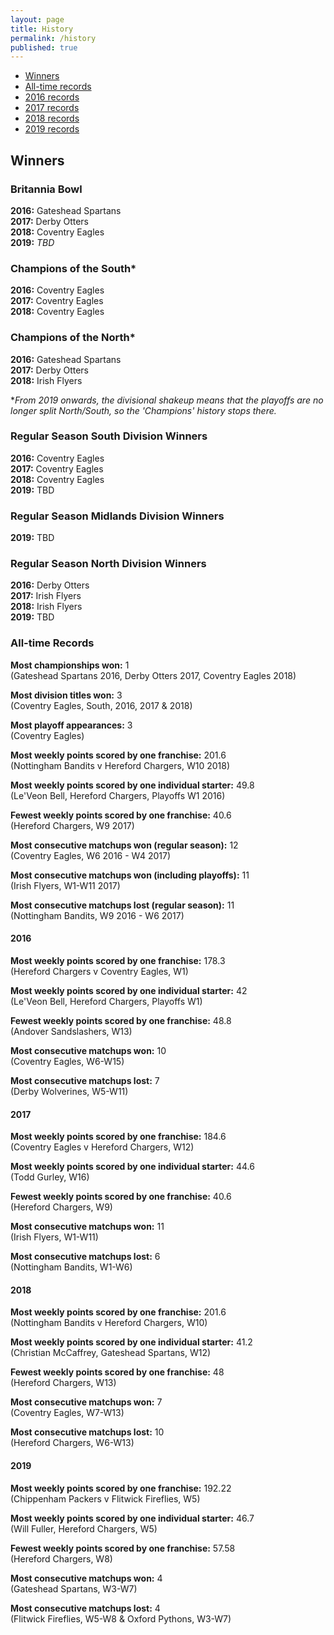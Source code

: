 ```yaml
---
layout: page
title: History
permalink: /history
published: true
---
```


- [Winners](#winners)
- [All-time records](#all-time-records)
- [2016 records](#2016)
- [2017 records](#2017)
- [2018 records](#2018)
- [2019 records](#2019)

## Winners

### Britannia Bowl

**2016:**  Gateshead Spartans  
**2017:** Derby Otters  
**2018:** Coventry Eagles  
**2019:** *TBD*

### Champions of the South*

**2016:**  Coventry Eagles  
**2017:** Coventry Eagles  
**2018:** Coventry Eagles

### Champions of the North*

**2016:**  Gateshead Spartans  
**2017:** Derby Otters  
**2018:** Irish Flyers  

**From 2019 onwards, the divisional shakeup means that the playoffs are no longer split North/South, so the 'Champions' history stops there.*

### Regular Season South Division Winners

**2016:**  Coventry Eagles  
**2017:** Coventry Eagles  
**2018:** Coventry Eagles  
**2019:** TBD

### Regular Season Midlands Division Winners

**2019:** TBD

### Regular Season North Division Winners

**2016:**  Derby Otters  
**2017:** Irish Flyers  
**2018:** Irish Flyers  
**2019:** TBD

### All-time Records

**Most championships won:** 1  
(Gateshead Spartans 2016, Derby Otters 2017, Coventry Eagles 2018)  

**Most division titles won:** 3  
(Coventry Eagles, South, 2016, 2017 & 2018)  

**Most playoff appearances:**  3  
(Coventry Eagles)   

**Most weekly points scored by one franchise:** 201.6  
(Nottingham Bandits v Hereford Chargers, W10 2018)  

**Most weekly points scored by one individual starter:**  49.8  
(Le'Veon Bell, Hereford Chargers, Playoffs W1 2016)   

**Fewest weekly points scored by one franchise:**  40.6  
(Hereford Chargers, W9 2017)  

**Most consecutive matchups won (regular season):**  12  
(Coventry Eagles, W6 2016 - W4 2017)  

**Most consecutive matchups won (including playoffs):**  11  
(Irish Flyers, W1-W11 2017)  

**Most consecutive matchups lost (regular season):** 11  
(Nottingham Bandits, W9 2016 - W6 2017)  

#### 2016

**Most weekly points scored by one franchise:**  178.3  
(Hereford Chargers v Coventry Eagles, W1)  

**Most weekly points scored by one individual starter:**  42  
(Le'Veon Bell, Hereford Chargers, Playoffs W1)

**Fewest weekly points scored by one franchise:**  48.8  
(Andover Sandslashers, W13)

**Most consecutive matchups won:**  10  
(Coventry Eagles, W6-W15)    

**Most consecutive matchups lost:**  7  
(Derby Wolverines, W5-W11)

#### 2017

**Most weekly points scored by one franchise:** 184.6  
(Coventry Eagles v Hereford Chargers, W12)

**Most weekly points scored by one individual starter:** 44.6  
(Todd Gurley, W16)

**Fewest weekly points scored by one franchise:** 40.6  
(Hereford Chargers, W9)

**Most consecutive matchups won:** 11  
(Irish Flyers, W1-W11)

**Most consecutive matchups lost:** 6  
(Nottingham Bandits, W1-W6)

#### 2018

**Most weekly points scored by one franchise:** 201.6  
(Nottingham Bandits v Hereford Chargers, W10)

**Most weekly points scored by one individual starter:** 41.2  
(Christian McCaffrey, Gateshead Spartans, W12)

**Fewest weekly points scored by one franchise:** 48   
(Hereford Chargers, W13)

**Most consecutive matchups won:** 7  
(Coventry Eagles, W7-W13)

**Most consecutive matchups lost:** 10  
(Hereford Chargers, W6-W13)

#### 2019

**Most weekly points scored by one franchise:** 192.22  
(Chippenham Packers v Flitwick Fireflies, W5)

**Most weekly points scored by one individual starter:** 46.7  
(Will Fuller, Hereford Chargers, W5)

**Fewest weekly points scored by one franchise:** 57.58   
(Hereford Chargers, W8)

**Most consecutive matchups won:** 4  
(Gateshead Spartans, W3-W7)

**Most consecutive matchups lost:** 4  
(Flitwick Fireflies, W5-W8 & Oxford Pythons, W3-W7)
